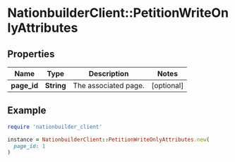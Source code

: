 # NationbuilderClient::PetitionWriteOnlyAttributes

## Properties

| Name | Type | Description | Notes |
| ---- | ---- | ----------- | ----- |
| **page_id** | **String** | The associated page. | [optional] |

## Example

```ruby
require 'nationbuilder_client'

instance = NationbuilderClient::PetitionWriteOnlyAttributes.new(
  page_id: 1
)
```

